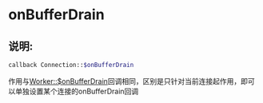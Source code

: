 # onBufferDrain
## 说明:
```php
callback Connection::$onBufferDrain
```

作用与[Worker::$onBufferDrain](../worker/on-buffer-drain.md)回调相同，区别是只针对当前连接起作用，即可以单独设置某个连接的onBufferDrain回调

